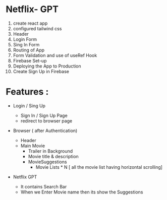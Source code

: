 # Netflix- GPT 

1. create react app
2. configured tailwind css 
3. Header 
4. Login Form
5. Sing In Form
6. Routing of App
7. Form Validation and use of useRef Hook
8. Firebase Set-up 
9. Deploying the App to Production
10. Create Sign Up in Firebase


# Features : 

- Login / Sing Up
    - Sign In / Sign Up Page 
    - redirect to browser page

- Browser ( after Authentication)
    - Header 
    - Main Movie 
        - Trailer in Background
        - Movie title & description
        - MovieSuggestions 
            - Movie Lists * N [ all the movie list having horizontal scrolling]


- Netflix GPT 
    - It contains Search Bar 
    - When we Enter Movie name then its show the Suggestions





